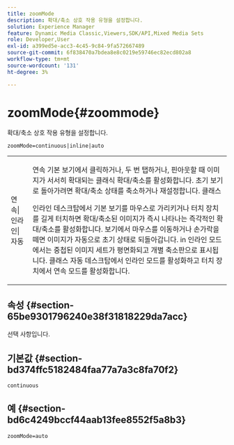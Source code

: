 ```yaml
---
title: zoomMode
description: 확대/축소 상호 작용 유형을 설정합니다.
solution: Experience Manager
feature: Dynamic Media Classic,Viewers,SDK/API,Mixed Media Sets
role: Developer,User
exl-id: a399ed5e-acc3-4c45-9c84-9fa572667489
source-git-commit: 6f838470a7bdea8e8c0219e59746ec82ecd802a8
workflow-type: tm+mt
source-wordcount: '131'
ht-degree: 3%

---
```


# zoomMode{#zoommode}

확대/축소 상호 작용 유형을 설정합니다.

`zoomMode=continuous|inline|auto`

<table id="table_E314540D347D47699C04EB80D20C0721"> 
 <tbody> 
  <tr> 
   <td colname="col1"> <p> <span class="codeph"> 연속|인라인|자동 </span> </p> </td> 
   <td colname="col2"> <p> <span class="codeph"> 연속 </span> 기본 보기에서 클릭하거나, 두 번 탭하거나, 핀아웃할 때 이미지가 서서히 확대되는 클래식 확대/축소를 활성화합니다. 초기 보기로 돌아가려면 확대/축소 상태를 축소하거나 재설정합니다. 클래스 </p> <p> <span class="codeph"> 인라인 </span> 데스크탑에서 기본 보기를 마우스로 가리키거나 터치 장치를 길게 터치하면 확대/축소된 이미지가 즉시 나타나는 즉각적인 확대/축소를 활성화합니다. 보기에서 마우스를 이동하거나 손가락을 떼면 이미지가 자동으로 초기 상태로 되돌아갑니다. in <span class="codeph"> 인라인 </span> 모드에서는 중첩된 이미지 세트가 평면화되고 개별 축소판으로 표시됩니다. 클래스 <span class="codeph"> 자동 </span> 데스크탑에서 인라인 모드를 활성화하고 터치 장치에서 연속 모드를 활성화합니다. </p> </td> 
  </tr> 
 </tbody> 
</table>

## 속성 {#section-65be9301796240e38f31818229da7acc}

선택 사항입니다.

## 기본값 {#section-bd374ffc5182484faa77a7a3c8fa70f2}

`continuous`

## 예 {#section-bd6c4249bccf44aab13fee8552f5a8b3}

`zoomMode=auto`
